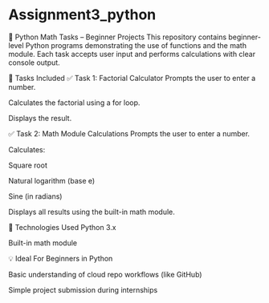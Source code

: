 # Assignment3_python
🚀 Python Math Tasks – Beginner Projects
This repository contains beginner-level Python programs demonstrating the use of functions and the math module. Each task accepts user input and performs calculations with clear console output.

📝 Tasks Included
✅ Task 1: Factorial Calculator
Prompts the user to enter a number.

Calculates the factorial using a for loop.

Displays the result.

✅ Task 2: Math Module Calculations
Prompts the user to enter a number.

Calculates:

Square root

Natural logarithm (base e)

Sine (in radians)

Displays all results using the built-in math module.

🔧 Technologies Used
Python 3.x

Built-in math module

💡 Ideal For
Beginners in Python

Basic understanding of cloud repo workflows (like GitHub)

Simple project submission during internships


